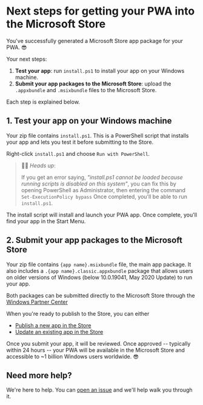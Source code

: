# Next steps for getting your PWA into the Microsoft Store
You've successfully generated a Microsoft Store app package for your PWA. 😎 

Your next steps:
1. **Test your app**: run `install.ps1` to install your app on your Windows machine.
2. **Submit your app packages to the Microsoft Store**: upload the `.appxbundle` and `.msixbundle` files to the Microsoft Store.

Each step is explained below.

## 1. Test your app on your Windows machine

Your zip file contains `install.ps1`. This is a PowerShell script that installs your app and lets you test it before submitting to the Store.

Right-click `install.ps1` and choose `Run with PowerShell`.

> 💁‍♂️ *Heads up*: 
> 
> If you get an error saying, *"install.ps1 cannot be loaded because running scripts is disabled on this system"*, you can fix this by opening PowerShell as Administrator, then entering the command `Set-ExecutionPolicy bypass` Once completed, you'll be able to run `install.ps1`.

The install script will install and launch your PWA app. Once complete, you'll find your app in the Start Menu.

## 2. Submit your app packages to the Microsoft Store

Your zip file contains `{app name}.msixbundle` file, the main app package. It also includes a `.{app name}.classic.appxbundle` package that allows users on older versions of Windows (below 10.0.19041, May 2020 Update) to run your app.

Both packages can be submitted directly to the Microsoft Store through the [Windows Partner Center](https://partner.microsoft.com/dashboard)

When you're ready to publish to the Store, you can either
- [Publish a new app in the Store](/publish-new-app.md) 
- [Update an existing app in the Store](/update-existing-app.md)

Once you submit your app, it will be reviewed. Once approved -- typically within 24 hours -- your PWA will be available in the Microsoft Store and accessible to ~1 billion Windows users worldwide. 😎

## Need more help?

We're here to help. You can [open an issue](https://github.com/pwa-builder/pwabuilder/issues) and we'll help walk you through it.